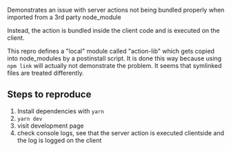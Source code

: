 Demonstrates an issue with server actions not being bundled properly when imported from a 3rd party node_module

Instead, the action is bundled inside the client code and is executed on the client.

This repro defines a "local" module called "action-lib" which gets copied into node_modules by a postinstall script.
It is done this way because using `npm link` will actually not demonstrate the problem. It seems that symlinked files 
are treated differently.

## Steps to reproduce
1. Install dependencies with `yarn`
2. `yarn dev`
3. visit development page
4. check console logs, see that the server action is executed clientside and the log is logged on the client
